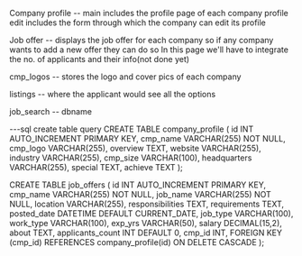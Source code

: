 Company profile --
main includes the profile page of each company
profile edit includes the form through which the company can edit its profile

Job offer --
displays the job offer for each company so if any company wants to add a new offer they can do so
In this page we'll have to integrate the no. of applicants and their info(not done yet)

cmp_logos --
stores the logo and cover pics of each company

listings --
where the applicant would see all the options

job_search -- dbname

---sql create table query
CREATE TABLE company_profile (
    id INT AUTO_INCREMENT PRIMARY KEY,
    cmp_name VARCHAR(255) NOT NULL,
    cmp_logo VARCHAR(255),
    overview TEXT,
    website VARCHAR(255),
    industry VARCHAR(255),
    cmp_size VARCHAR(100),
    headquarters VARCHAR(255),
    special TEXT,
    achieve TEXT
);

CREATE TABLE job_offers (
    id INT AUTO_INCREMENT PRIMARY KEY,
    cmp_name VARCHAR(255) NOT NULL,
    job_name VARCHAR(255) NOT NULL,
    location VARCHAR(255),
    responsibilities TEXT,
    requirements TEXT,
    posted_date DATETIME DEFAULT CURRENT_DATE,
    job_type VARCHAR(100),
    work_type VARCHAR(100),
    exp_yrs VARCHAR(50),
    salary DECIMAL(15,2),
    about TEXT,
    applicants_count INT DEFAULT 0,
    cmp_id INT,
    FOREIGN KEY (cmp_id) REFERENCES company_profile(id) ON DELETE CASCADE 
);

